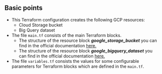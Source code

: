 ## Basic points

- This Terraform configuration creates the following GCP resources:  
  - Cloud Storage bucket  
  - Big Query dataset
- The file `main.tf` consists of the main Terraform blocks.
  - The structure of the resource block _**google_storage_bucket**_ you can find in the official documentation [here.](https://registry.terraform.io/providers/hashicorp/google/latest/docs/resources/storage_bucket)
  - The structure of the resource block _**google_bigquery_dataset**_ you can find in the official documentation [here.](https://registry.terraform.io/providers/hashicorp/google/latest/docs/resources/bigquery_dataset)
- The file `variables.tf` consists the values for some configurable parameters for Terraform blocks which are defined in the `main.tf`.


